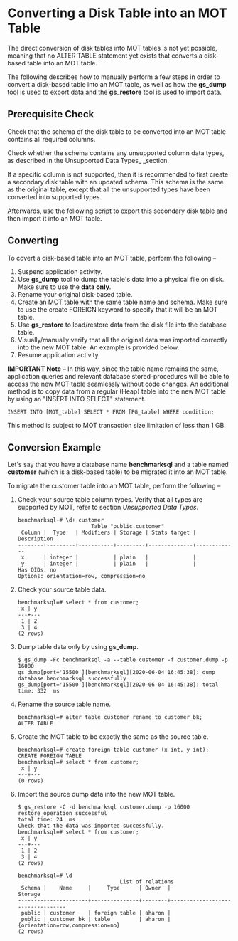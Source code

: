 # Converting a Disk Table into an MOT Table<a name="EN-US_TOPIC_0270402396"></a>

The direct conversion of disk tables into MOT tables is not yet possible, meaning that no ALTER TABLE statement yet exists that converts a disk-based table into an MOT table.

The following describes how to manually perform a few steps in order to convert a disk-based table into an MOT table, as well as how the  **gs\_dump**  tool is used to export data and the  **gs\_restore**  tool is used to import data.

## Prerequisite Check<a name="section185820142271"></a>

Check that the schema of the disk table to be converted into an MOT table contains all required columns.

Check whether the schema contains any unsupported column data types, as described in the Unsupported Data Types_ _section.

If a specific column is not supported, then it is recommended to first create a secondary disk table with an updated schema. This schema is the same as the original table, except that all the unsupported types have been converted into supported types.

Afterwards, use the following script to export this secondary disk table and then import it into an MOT table.

## Converting<a name="section1034062622715"></a>

To covert a disk-based table into an MOT table, perform the following –

1.  Suspend application activity.
2.  Use  **gs\_dump**  tool to dump the table's data into a physical file on disk. Make sure to use the  **data only**.
3.  Rename your original disk-based table.
4.  Create an MOT table with the same table name and schema. Make sure to use the create FOREIGN keyword to specify that it will be an MOT table.
5.  Use  **gs\_restore**  to load/restore data from the disk file into the database table.
6.  Visually/manually verify that all the original data was imported correctly into the new MOT table. An example is provided below.
7.  Resume application activity.

**IMPORTANT Note** **–**  In this way, since the table name remains the same, application queries and relevant database stored-procedures will be able to access the new MOT table seamlessly without code changes. An additional method is to copy data from a regular (Heap) table into the new MOT table by using an "INSERT INTO SELECT" statement.
```
INSERT INTO [MOT_table] SELECT * FROM [PG_table] WHERE condition;
```
This method is subject to MOT transaction size limitation of less than 1 GB.

## Conversion Example<a name="section099142492814"></a>

Let's say that you have a database name  **benchmarksql**  and a table named  **customer**  \(which is a disk-based table\) to be migrated it into an MOT table.

To migrate the customer table into an MOT table, perform the following – 

1.  Check your source table column types. Verify that all types are supported by MOT, refer to section  _Unsupported Data Types_.

    ```
    benchmarksql-# \d+ customer
                           Table "public.customer"
     Column |  Type   | Modifiers | Storage | Stats target | Description
    --------+---------+-----------+---------+--------------+-------------
     x      | integer |           | plain   |              |
     y      | integer |           | plain   |              |
    Has OIDs: no
    Options: orientation=row, compression=no
    ```

2.  Check your source table data.

    ```
    benchmarksql=# select * from customer;
     x | y
    ---+---
     1 | 2
     3 | 4
    (2 rows)
    ```

3.  Dump table data only by using  **gs\_dump**.

    ```
    $ gs_dump -Fc benchmarksql -a --table customer -f customer.dump -p 16000
    gs_dump[port='15500'][benchmarksql][2020-06-04 16:45:38]: dump database benchmarksql successfully
    gs_dump[port='15500'][benchmarksql][2020-06-04 16:45:38]: total time: 332  ms
    ```

4.  Rename the source table name.

    ```
    benchmarksql=# alter table customer rename to customer_bk;
    ALTER TABLE
    ```

5.  Create the MOT table to be exactly the same as the source table.

    ```
    benchmarksql=# create foreign table customer (x int, y int);
    CREATE FOREIGN TABLE
    benchmarksql=# select * from customer;
     x | y
    ---+---
    (0 rows)
    ```

6.  Import the source dump data into the new MOT table.

    ```
    $ gs_restore -C -d benchmarksql customer.dump -p 16000
    restore operation successful
    total time: 24  ms
    Check that the data was imported successfully.
    benchmarksql=# select * from customer;
     x | y
    ---+---
     1 | 2
     3 | 4
    (2 rows)
     
    benchmarksql=# \d
                                    List of relations
     Schema |    Name     |     Type      | Owner  |             Storage
    --------+-------------+---------------+--------+----------------------------------
     public | customer    | foreign table | aharon |
     public | customer_bk | table         | aharon | {orientation=row,compression=no}
    (2 rows)
    ```



